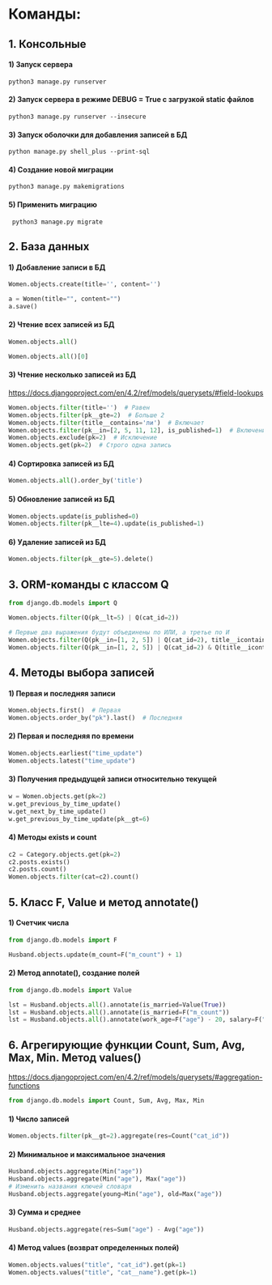 # Команды:

## 1. Консольные

#### 1) Запуск сервера

```Shell
python3 manage.py runserver
```

#### 2) Запуск сервера в режиме DEBUG = True с загрузкой static файлов

```Shell
python3 manage.py runserver --insecure
```

#### 3) Запуск оболочки для добавления записей в БД

```Shell
python manage.py shell_plus --print-sql
```

#### 4) Создание новой миграции

```Shell
python3 manage.py makemigrations
```

#### 5) Применить миграцию

```Shell
 python3 manage.py migrate
```

## 2. База данных

#### 1) Добавление записи в БД

```python
Women.objects.create(title='', content='')
```

```python
a = Women(title="", content="")
a.save()
```

#### 2) Чтение всех записей из БД

```python
Women.objects.all()
```

```python
Women.objects.all()[0]
```

#### 3) Чтение несколько записей из БД

https://docs.djangoproject.com/en/4.2/ref/models/querysets/#field-lookups

```python
Women.objects.filter(title='')  # Равен
Women.objects.filter(pk__gte=2)  # Больше 2
Women.objects.filter(title__contains='ли')  # Включает
Women.objects.filter(pk__in=[2, 5, 11, 12], is_published=1)  # Включение в
Women.objects.exclude(pk=2)  # Исключение
Women.objects.get(pk=2)  # Строго одна запись
```

#### 4) Сортировка записей из БД

```python
Women.objects.all().order_by('title')
```

#### 5) Обновление записей из БД

```python
Women.objects.update(is_published=0)
Women.objects.filter(pk__lte=4).update(is_published=1)
```

#### 6) Удаление записей из БД

```python
Women.objects.filter(pk__gte=5).delete()
```

## 3. ORM-команды с классом Q

```python
from django.db.models import Q
```

```python
Women.objects.filter(Q(pk__lt=5) | Q(cat_id=2))
```

```python
# Первые два выражения будут объединены по ИЛИ, а третье по И
Women.objects.filter(Q(pk__in=[1, 2, 5]) | Q(cat_id=2), title__icontains="ра")
Women.objects.filter(Q(pk__in=[1, 2, 5]) | Q(cat_id=2) & Q(title__icontains="ра"))
```

## 4. Методы выбора записей

#### 1) Первая и последняя записи

```python
Women.objects.first()  # Первая
Women.objects.order_by("pk").last()  # Последняя
```

#### 2) Первая и последняя по времени

```python
Women.objects.earliest("time_update")
Women.objects.latest("time_update")
```

#### 3) Получения предыдущей записи относительно текущей

```python
w = Women.objects.get(pk=2)
w.get_previous_by_time_update()
w.get_next_by_time_update()
w.get_previous_by_time_update(pk__gt=6)
```

#### 4) Методы exists и count

```python
c2 = Category.objects.get(pk=2)
c2.posts.exists()
c2.posts.count()
Women.objects.filter(cat=c2).count()
```

## 5. Класс F, Value и метод annotate()

#### 1) Счетчик числа

```python
from django.db.models import F

Husband.objects.update(m_count=F("m_count") + 1)
```

#### 2) Метод annotate(), создание полей

```python
from django.db.models import Value

lst = Husband.objects.all().annotate(is_married=Value(True))
lst = Husband.objects.all().annotate(is_married=F("m_count"))
lst = Husband.objects.all().annotate(work_age=F("age") - 20, salary=F("age") * 1.10)
```

## 6. Агрегирующие функции Count, Sum, Avg, Max, Min. Метод values()

https://docs.djangoproject.com/en/4.2/ref/models/querysets/#aggregation-functions

```python
from django.db.models import Count, Sum, Avg, Max, Min
```

#### 1) Число записей

```python
Women.objects.filter(pk__gt=2).aggregate(res=Count("cat_id"))
```

#### 2) Минимальное и максимальное значения

```python
Husband.objects.aggregate(Min("age"))
Husband.objects.aggregate(Min("age"), Max("age"))
# Изменить названия ключей словаря
Husband.objects.aggregate(young=Min("age"), old=Max("age"))
```

#### 3) Сумма и среднее

```python
Husband.objects.aggregate(res=Sum("age") - Avg("age"))
```

#### 4) Метод values (возврат определенных полей)

```python
Women.objects.values("title", "cat_id").get(pk=1)
Women.objects.values("title", "cat__name").get(pk=1)
```
